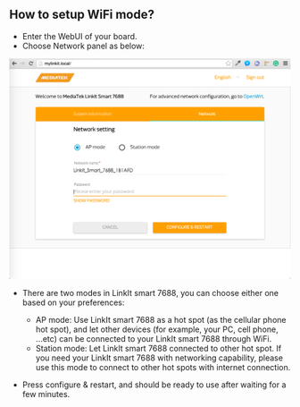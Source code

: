 ## How to setup WiFi mode?

* Enter the WebUI of your board.
* Choose Network panel as below:

![](network.png)

* There are two modes in LinkIt smart 7688, you can choose either one based on your preferences:
    * AP mode: Use LinkIt smart 7688 as a hot spot (as the cellular phone hot spot), and let other devices (for example, your PC, cell phone, ...etc) can be connected to your LinkIt smart 7688 through WiFi.
    * Station mode: Let LinkIt smart 7688 connected to other hot spot. If you need your LinkIt smart 7688 with networking capability, please use this mode to connect to other hot spots with internet connection.
    
* Press configure & restart, and should be ready to use after waiting for a few minutes.
 

